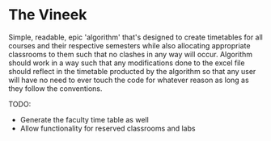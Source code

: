 # The Vineek
 Simple, readable, epic 'algorithm' that's designed to create timetables for all courses and their respective semesters while also allocating appropriate classrooms to them such that no clashes in any way will occur. Algorithm should work in a way such that any modifications done to the excel file should reflect in the timetable producted by the algorithm so that any user will have no need to ever touch the code for whatever reason as long as they follow the conventions.


TODO:
* Generate the faculty time table as well
* Allow functionality for reserved classrooms and labs
